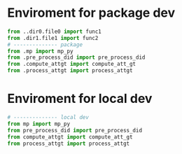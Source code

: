 # Enviroment for package dev

```py
from ..dir0.file0 import func1
from .dir1.file1 import func2
# -------------- package
from .mp import mp_py
from .pre_process_did import pre_process_did
from .compute_attgt import compute_att_gt
from .process_attgt import process_attgt
```

# Enviroment for local dev

```py
# -------------- local dev
from mp import mp_py
from pre_process_did import pre_process_did
from compute_attgt import compute_att_gt
from process_attgt import process_attgt
```
